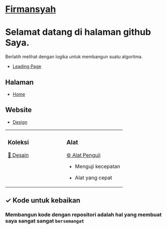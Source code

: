 <!---
Firmansyahbio/Firmansyahbio is a ✨ special ✨ repository because its `README.md` (this file) appears on your GitHub profile.
You can click the Preview link to take a look at your changes.
--->
# [Firmansyah](https://withkoji.com/@firmansyahbio)


# Selamat datang di halaman github Saya.

Berlatih melihat dengan logika untuk membangun suatu algoritma.

- [Leading Page](https://firmansyahbio.github.io)

## Halaman

- [Home](https://firmansyahbio.github.io)

## Website

- [Design](https://firmansyahbio.github.io/design)

<table><tr><td valign="top" width="50%">

### Koleksi

[🧱 Desain ](https://firmansyahbio.github.io/web-design)

</td><td valign="top" width="50%">

### Alat


[⚙️ Alat Penguji](https://firmansyahbio.github.io/web-speed)

* Menguji kecepatan

* Alat yang cepat

</td></tr></table>


## ✓ Kode untuk kebaikan

### Membangun kode dengan repositori adalah hal yang membuat saya sangat sangat `bersemangat`
